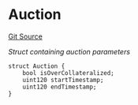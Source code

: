 # Auction
[Git Source](https://github.com/seamless-protocol/ilm-v2/blob/e940fa5a38a4ecdb2ab814caac34ad52528360be/src/types/DataTypes.sol)

*Struct containing auction parameters*


```solidity
struct Auction {
    bool isOverCollateralized;
    uint120 startTimestamp;
    uint120 endTimestamp;
}
```

